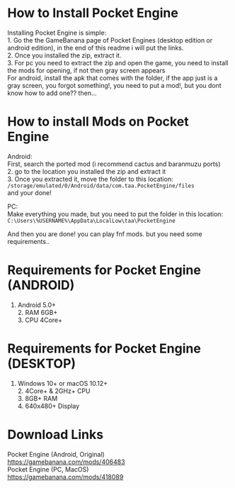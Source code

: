 # How to Install Pocket Engine
Installing Pocket Engine is simple:<br>1. Go the the GameBanana page of Pocket Engines (desktop edition or android edition), in the end of this readme i will put the links.<br>2. Once you installed the zip, extract it.<br>3. For pc you need to extract the zip and open the game, you need to install the mods for opening, if not then gray screen appears<br>For android, install the apk that comes with the folder, if the app just is a gray screen, you forgot something!, you need to put a mod!, but you dont know how to add one?? then...

# How to install Mods on Pocket Engine
Android:<br>First, search the ported mod (i recommend cactus and baranmuzu ports)<br>2. go to the location you installed the zip and extract it<br>3. Once you extracted it, move the folder to this location:
```/storage/emulated/0/Android/data/com.taa.PocketEngine/files```<br> and your done!

PC:<br>Make everything you made, but you need to put the folder in this location:
```C:\Users\%USERNAME%\AppData\LocalLow\taa\PocketEngine ```

And then you are done! you can play fnf mods. but you need some requirements..

# Requirements for Pocket Engine (ANDROID)
1. Android 5.0+<br>2. RAM 6GB+<br>3. CPU 4Core+

# Requirements for Pocket Engine (DESKTOP)
1. Windows 10+ or macOS 10.12+<br>2. 4Core+ & 2GHz+ CPU<br>3. 8GB+ RAM<br>4. 640x480+ Display

# Download Links
Pocket Engine (Android, Original)<br>https://gamebanana.com/mods/406483<br>Pocket Engine (PC, MacOS)<br>https://gamebanana.com/mods/418089
